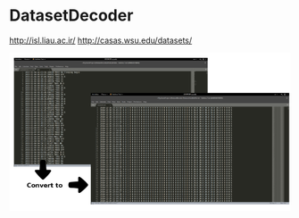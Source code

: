# DatasetDecoder

http://isl.liau.ac.ir/
http://casas.wsu.edu/datasets/


![alt text](https://raw.githubusercontent.com/hhojatansari/DatasetDecoder/master/Dataset/ArubaDataserDecoder.png)

